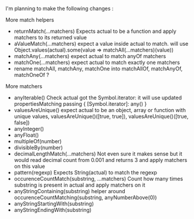 I'm planning to make the following changes :

More match helpers

* returnMatch(...matchers) Expects actual to be a function and apply matchers to its returned value
* aValueMatch(...matchers) expect a value inside actual to match. will use
	Object.values(actual).some(value => matchAll(...matchers)(value))
* matchAny(...matchers) expect actual to match anyOf matchers
* matchOne(...matchers) expect actual to match exactly one matchers
* rename matchAll, matchAny, matchOne into matchAllOf, matchAnyOf, matchOneOf ?

More matchers

* anyIterable() Check actual got the Symbol.iterator: it will use updated propertiesMatching passing
	{ [Symbol.iterator]: any() }
* valuesAreUnique() expect actual to be an object, array or function with unique values,
	valuesAreUnique()([true, true]), valuesAreUnique()([true, false])
* anyInteger()
* anyFloat()
* multipleOf(number)
* divisibleBy(number)
* decimalLengthMatch(...matchers) Not even sure it makes sense but it would read decimal count from
	0.001 and returns 3 and apply matchers on this value
* pattern(regexp) Expects String(actual) to match the regexp
* occurenceCountMatch(substring, ...matchers) Count how many times substring is present in actual
	and apply matchers on it
* anyStringContaining(substring) helper around occurenceCountMatching(substring, anyNumberAbove(0))
* anyStringStartingWith(substring)
* anyStringEndingWith(substring)
